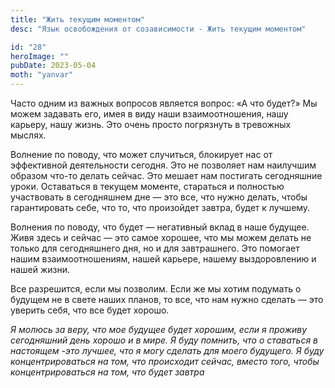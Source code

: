 ```yaml
---
title: "Жить текущим моментом"
desc: "Язык освобождения от созависимости - Жить текущим моментом"

id: "28"
heroImage: ""
pubDate: 2023-05-04
moth: "yanvar"
---
```


Часто одним из важных вопросов является вопрос: «А что будет?» Мы можем
задавать его, имея в виду наши взаимоотношения, нашу карьеру, нашу жизнь. Это
очень просто погрязнуть в тревожных мыслях.

Волнение по поводу, что может случиться, блокирует нас от эффективной
деятельности сегодня. Это не позволяет нам наилучшим образом что-то делать
сейчас. Это мешает нам постигать сегодняшние уроки. Оставаться в текущем
моменте, стараться и полностью участвовать в сегодняшнем дне — это все, что
нужно делать, чтобы гарантировать себе, что то, что произойдет завтра, будет к
лучшему.

Волнения по поводу, что будет — негативный вклад в наше будущее. Живя здесь и
сейчас — это самое хорошее, что мы можем делать не только для сегодняшнего
дня, но и для завтрашнего. Это помогает нашим взаимоотношениям, нашей карьере,
нашему выздоровлению и нашей жизни.

Все разрешится, если мы позволим. Если же мы хотим подумать о будущем не в
свете наших планов, то все, что нам нужно сделать — это уверить себя, что все
будет хорошо.

_Я_ _молюсь_ _за_ _веру,_ _что_ _мое_ _будущее_ _будет_ _хорошим,_ _если_ _я_
_проживу_ _сегодняшний_ _день_ _хорошо_ _и_ _в_ _мире._ _Я_ _буду_ _помнить,_
_что_ _о_ _ставаться_ _в_ _настоящем_ _-это_ _лучшее,_ _что_ _я_ _могу_
_сделать_ _для_ _моего_ _будущего._ _Я_ _буду_ _концентрироваться_ _на_ _том,_
_что_ _происходит_ _сейчас,_ _вместо_ _того,_ _чтобы_ _концентрироваться_ _на_
_том,_ _что_ _будет_ _завтра_
